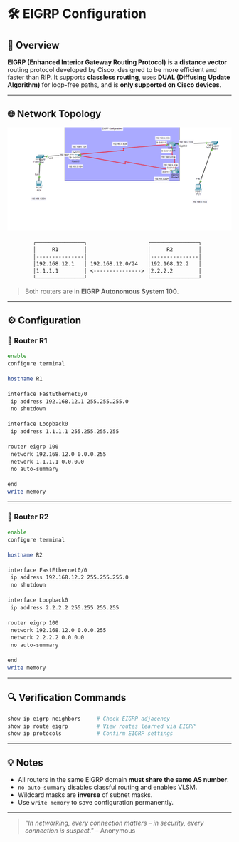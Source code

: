 # 🛠️ EIGRP Configuration

## 📌 Overview

**EIGRP (Enhanced Interior Gateway Routing Protocol)** is a **distance vector** routing protocol developed by Cisco, designed to be more efficient and faster than RIP.
It supports **classless routing**, uses **DUAL (Diffusing Update Algorithm)** for loop-free paths, and is **only supported on Cisco devices**.

---

## 🌐 Network Topology

![EIGRP Topology Diagram](https://github.com/21Lalit/Networking-projects/blob/main/EIGRP-Configuration/eigrp-topology.png)

```
        ┌───────────────┐                   ┌───────────────┐
        │     R1        │                   │     R2        │
        │---------------│                   │---------------│
        │192.168.12.1   │ 192.168.12.0/24   │192.168.12.2   │
        │1.1.1.1        │ <---------------> │2.2.2.2        │
        └───────────────┘                   └───────────────┘
```

> Both routers are in **EIGRP Autonomous System 100**.

---

## ⚙️ Configuration

### 📍 Router R1

```bash
enable
configure terminal

hostname R1

interface FastEthernet0/0
 ip address 192.168.12.1 255.255.255.0
 no shutdown

interface Loopback0
 ip address 1.1.1.1 255.255.255.255

router eigrp 100
 network 192.168.12.0 0.0.0.255
 network 1.1.1.1 0.0.0.0
 no auto-summary

end
write memory
```

---

### 📍 Router R2

```bash
enable
configure terminal

hostname R2

interface FastEthernet0/0
 ip address 192.168.12.2 255.255.255.0
 no shutdown

interface Loopback0
 ip address 2.2.2.2 255.255.255.255

router eigrp 100
 network 192.168.12.0 0.0.0.255
 network 2.2.2.2 0.0.0.0
 no auto-summary

end
write memory
```

---

## 🔍 Verification Commands

```bash
show ip eigrp neighbors     # Check EIGRP adjacency
show ip route eigrp         # View routes learned via EIGRP
show ip protocols           # Confirm EIGRP settings
```

---

## 💡 Notes

* All routers in the same EIGRP domain **must share the same AS number**.
* `no auto-summary` disables classful routing and enables VLSM.
* Wildcard masks are **inverse** of subnet masks.
* Use `write memory` to save configuration permanently.

---

> *"In networking, every connection matters – in security, every connection is suspect."* – Anonymous
